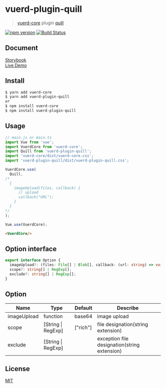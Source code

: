 # vuerd-plugin-quill

> [vuerd-core](https://github.com/vuerd/vuerd-core) plugin [quill](https://github.com/quilljs/quill)

[![npm version](https://img.shields.io/npm/v/vuerd-plugin-quill.svg)](https://www.npmjs.com/package/vuerd-plugin-quill) [![Build Status](https://travis-ci.com/vuerd/vuerd-plugin-quill.svg?branch=master)](https://travis-ci.com/vuerd/vuerd-plugin-quill)

## Document
[Storybook](https://vuerd.github.io/vuerd-docs/)   
[Live Demo](https://vuerd.github.io/vuerd-docs/iframe.html?id=demo-live--vuerd-core)

## Install
```bash
$ yarn add vuerd-core
$ yarn add vuerd-plugin-quill
or
$ npm install vuerd-core
$ npm install vuerd-plugin-quill
```
## Usage
```js
// main.js or main.ts
import Vue from 'vue';
import VuerdCore from 'vuerd-core';
import Quill from 'vuerd-plugin-quill';
import 'vuerd-core/dist/vuerd-core.css';
import 'vuerd-plugin-quill/dist/vuerd-plugin-quill.css';

VuerdCore.use(
  Quill,
/*
  {
    imageUpload(files, callback) {
      // upload
      callback("URL");
    }
  }
*/
);

Vue.use(VuerdCore);
```
```html
<VuerdCore/>
```
## Option interface
```typescript
export interface Option {
  imageUpload?: (files: File[] | Blob[], callback: (url: string) => void) => void;
  scope?: string[] | RegExp[];
  exclude?: string[] | RegExp[];
}
```
## Option
| Name | Type | Default | Describe |
| --- | --- | --- | --- |
| imageUpload | function | base64 | image upload |
| scope | [String \| RegExp] | ["rich"] | file designation(string extension) |
| exclude | [String \| RegExp] |  | exception file designation(string extension) |
 
## License
[MIT](https://github.com/vuerd/vuerd-plugin-quill/blob/master/LICENSE)
